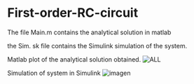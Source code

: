# First-order-RC-circuit

The file Main.m contains the analytical solution in matlab

the Sim. sk file contains the Simulink simulation of the system.

Matlab plot of the analytical solution obtained. 
![ALL](https://user-images.githubusercontent.com/87546129/219961674-872619a7-28b2-4f01-ba62-f107f01bbbe1.jpg)

Simulation of system in Simulink
![imagen](https://user-images.githubusercontent.com/87546129/219961692-7b9013ae-e9ce-4427-9272-1c6cd1e243a6.png)
